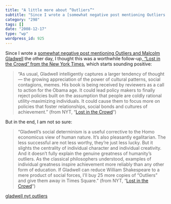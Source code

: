 ```yaml
---
title: "A little more about “Outliers”"
subtitle: "Since I wrote a [somewhat negative post mentioning Outliers and Malcolm Gladwell](/2008/12/07/joel-o..."
category: "298"
tags: []
date: "2008-12-17"
type: "wp"
wordpress_id: 925
---
```

Since I wrote a [somewhat negative post mentioning Outliers and Malcolm Gladwell](/2008/12/07/joel-on-software-talks-about-malcolm-gladwell-and-tom-friedman/) the other day, I thought this was a worthwhile follow-up,[ “Lost in the Crowd” from the New York Times,](http://www.nytimes.com/2008/12/16/opinion/16brooks.html?partner=rss&emc=rss) which starts sounding positive:
> “As usual, Gladwell intelligently captures a larger tendency of thought — the growing appreciation of the power of cultural patterns, social contagions, memes. His book is being received by reviewers as a call to action for the Obama age. It could lead policy makers to finally reject policies built on the assumption that people are coldly rational utility-maximizing individuals. It could cause them to focus more on policies that foster relationships, social bonds and cultures of achievement.” (from NYT, “[Lost in the Crowd](http://www.nytimes.com/2008/12/16/opinion/16brooks.html?partner=rss&emc=rss)“)

But in the end, I am not so sure:

> “Gladwell’s social determinism is a useful corrective to the Homo economicus view of human nature. It’s also pleasantly egalitarian. The less successful are not less worthy, they’re just less lucky. But it slights the centrality of individual character and individual creativity. And it doesn’t fully explain the genuine greatness of humanity’s outliers. As the classical philosophers understood, examples of individual greatness inspire achievement more reliably than any other form of education. If Gladwell can reduce William Shakespeare to a mere product of social forces, I’ll buy 25 more copies of “Outliers” and give them away in Times Square.” (from NYT, “[Lost in the Crowd](http://www.nytimes.com/2008/12/16/opinion/16brooks.html?partner=rss&emc=rss)“)

[gladwell nyt outliers](http://technorati.com/tag/gladwell%20nyt%20outliers)